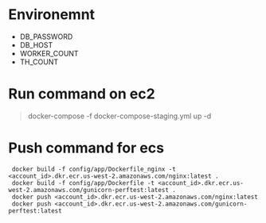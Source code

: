 # Environemnt
- DB_PASSWORD
- DB_HOST
- WORKER_COUNT
- TH_COUNT

# Run command on ec2
> docker-compose -f docker-compose-staging.yml up -d

# Push command for ecs
```
 docker build -f config/app/Dockerfile_nginx -t <account_id>.dkr.ecr.us-west-2.amazonaws.com/nginx:latest .
 docker build -f config/app/Dockerfile -t <account_id>.dkr.ecr.us-west-2.amazonaws.com/gunicorn-perftest:latest .
 docker push <account_id>.dkr.ecr.us-west-2.amazonaws.com/nginx:latest
 docker push <account_id>.dkr.ecr.us-west-2.amazonaws.com/gunicorn-perftest:latest

```

